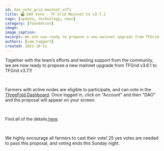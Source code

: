```yaml
---
id: dao_vote_grid_mainnet_v371
title: 🗳 DAO Vote - TF Grid Mainnet to v3.7.1
tags: [update, technology, news]
category: [foundation]
image: 
image_caption: 
excerpt: We are now ready to propose a new mainnet upgrade from TFGrid v3.6.1 to TFGrid v3.7.1!
authors: [sam_taggart]
created: 2022-10-11
---
```


Together with the team’s efforts and testing support from the community, we are now ready to propose a new mainnet upgrade from TFGrid v3.6.1 to TFGrid v3.7.1!

<br/>

Farmers with active nodes are eligible to participate, and can vote in the[ ThreeFold Dashboard](https://dashboard.grid.tf/). Once logged in, click on "Account" and then "DAO” and the proposal will appear on your screen.

<br/>

Find all of the details[ here](https://forum.threefold.io/t/tfdao-voting-for-tfgrid-v3-7-1-mainnet-upgrade-proposal-is-now-live/3413).

<br/>

We highly encourage all farmers to cast their vote! 25 yes votes are needed to pass this proposal, and voting ends this Sunday night.